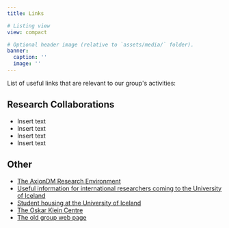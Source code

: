 ```yaml
---
title: Links

# Listing view
view: compact

# Optional header image (relative to `assets/media/` folder).
banner:
  caption: ''
  image: ''
---
```


List of useful links that are relevant to our group's activities:

## Research Collaborations
 - Insert text
 - Insert text
 - Insert text
 - Insert text

## Other
 - [The AxionDM Research Environment](https://axiondm.fysik.su.se/)
 - [Useful information for international researchers coming to the University of Iceland](https://english.hi.is/international_staff_services)
 - [Student housing at the University of Iceland](https://www.fs.is/en/student-housing/)
 - [The Oskar Klein Centre](http://www.okc.albanova.se/)
 - [The old group web page](http://www.jon.fysik.su.se/)
